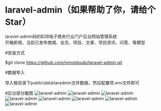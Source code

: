 # laravel-admin（如果帮助了你，请给个Star）
laravel-admin码的B2B电子商务行业门户后台网站管理系统<br>
开箱即用，当前已发布商城、会员、项目、文章、项目资讯、问答、等模型<br>

#安装方式

$git clone https://github.com/imnotdoubi/laravel-admin.git

#数据导入

导入根目录下public\data\laradmin文件数据，然后配置项.env文件即可


#后台部分截图
![laravel-admin](https://github.com/imnotdoubi/laravel-admin/blob/master/public/vimg/1.jpg)
![laravel-admin](https://github.com/imnotdoubi/laravel-admin/blob/master/public/vimg/2.jpg)
![laravel-admin](https://github.com/imnotdoubi/laravel-admin/blob/master/public/vimg/3.jpg)
![laravel-admin](https://github.com/imnotdoubi/laravel-admin/blob/master/public/vimg/4.jpg)
![laravel-admin](https://github.com/imnotdoubi/laravel-admin/blob/master/public/vimg/5.jpg)
![laravel-admin](https://github.com/imnotdoubi/laravel-admin/blob/master/public/vimg/6.jpg)
![laravel-admin](https://github.com/imnotdoubi/laravel-admin/blob/master/public/vimg/7.jpg)
![laravel-admin](https://github.com/imnotdoubi/laravel-admin/blob/master/public/vimg/8.jpg)